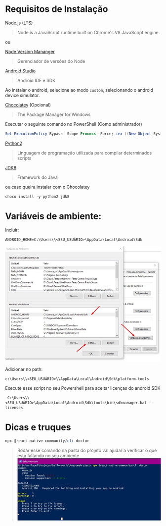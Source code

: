 # Requisitos de Instalação


[Node.js (LTS)](https://nodejs.org/en/download/)
> Node is a JavaScript runtime built on Chrome's V8 JavaScript engine. 

ou 

[Node Version Mananger](https://github.com/coreybutler/nvm-windows/releases/download/1.1.7/nvm-setup.zip)
> Gerenciador de versões do Node

[Android Studio](https://developer.android.com/studio)
> Android IDE e  SDK

Ao instalar o android, selecione ao modo `custom`, selecionando o android device simulator.

[Chocolatey](https://chocolatey.org/) (Opcional)
> The Package Manager for Windows

Executar o seguinte comando no PowerShell (Como administrador)
```powershell
Set-ExecutionPolicy Bypass -Scope Process -Force; iex ((New-Object System.Net.WebClient).DownloadString('https://chocolatey.org/install.ps1'))
```

[Python2](https://www.python.org/ftp/python/2.7.2/python-2.7.2.amd64.msi)
> Linguagem de programação utilizada para compilar determinados scripts

[JDK8](https://www.oracle.com/technetwork/pt/java/javase/downloads/jdk8-downloads-2133151.html)
> Framework do Java

ou caso queira instalar com o Chocolatey
```
choco install -y python2 jdk8
```

# Variáveis de ambiente:

Incluir:

```
ANDROID_HOME=C:\Users\\<SEU_USUÁRIO>\AppData\Local\Android\Sdk
```

![android-home](./images/env.jpg)

Adicionar no path:

```
c:\Users\\<SEU_USUÁRIO>\\AppData\Local\Android\Sdk\platform-tools
```

Execute esse script no seu Powershell para aceitar licenças do android SDK

```
 C:\Users\\<SEU_USUÁRIO>\AppData\Local\Android\Sdk\tools\bin\sdkmanager.bat --licenses
```


# Dicas e truques

```powershell
npx @react-native-community/cli doctor
```

> Rodar esse comando na pasta do projeto vai ajudar a verificar o que está faltando no seu ambiente
![android-home](./images/doctor.jpg)